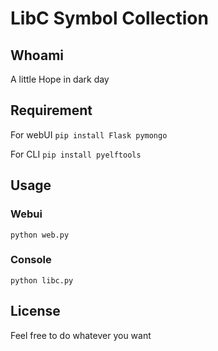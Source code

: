 # LibC Symbol Collection
## Whoami
A little Hope in dark day

## Requirement
For webUI
```pip install Flask pymongo```

For CLI
```pip install pyelftools```

## Usage

### Webui
```python web.py```

### Console
```python libc.py```

## License
Feel free to do whatever you want
